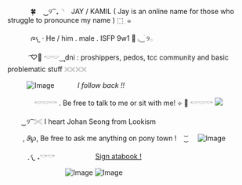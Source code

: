 ‎ ‎ ‎ ‎ ‎ ‎ ‎ ‎ ‎ ‎ ‎ ‎ 🍀 ⠀‿୨ ͡ ₊◝⠀ JAY  / KAMIL ( Jay is an online name for those who struggle to pronounce my name ) ⬚  ִ    ๑

‎ ‎ ‎ ‎ ‎ ‎ ‎ ‎ ‎ ‎ ‎ ‎ ᰍ𐔌 ·   ִHe / him . male . ISFP 9w1 🦭 ◟  ͜ ׄ  ִ୨𓂂
   
‎ ‎ ‎ ‎ ‎ ‎ ‎ ‎ ‎ ‎ ‎ ‎  ͡♡𝅼  𓎢𓎟 ͜    ۪۪۪  dni : proshippers, pedos, tcc community and basic problematic stuff 𓏴𓏴𓏴𓏴

‎ ‎ ‎ ‎ ‎ ‎ ‎ ‎ ‎ ‎ ![Image](https://wilardo.crd.co/assets/images/gallery25/476bb07c.gif?v=e2d503a4)  ‎ ‎ ‎  ‎ ‎  ‎ ‎  ‎ ‎ ‎ ‎ *I follow back !!*
 
‎ ‎ ‎ ‎ ‎ ‎ ‎ ‎ ‎ ‎ ‎ ‎ ‎ ‎  𓎢𓎟𓎡 . Be free to talk to me or sit with me! ⟡ 🪷 𓎢𓎟𓎡 ![](https://komarev.com/ghpvc/?username=your-Deliciouscheesecake&color=ff99be&-username&label=Cuties)

‎ ‎ ‎ ‎ ‎ ‎ ‎ ‎‿୨ ͡  𓏵 I heart Johan Seong from Lookism   

‎ ‎ ‎ ‎ ‎‎ ‎ ‎ ‎  , 𝜗℘, Be free to ask me anything on pony town !  ‎ ‎ ‎ ‎  ͜͝   ‎ ‎ ‎ ‎ ‎   ![Image](https://files.catbox.moe/zgrkkx.gif)
 
‎ ‎ ‎ ‎ ‎ ‎ ‎ ‎ ‎ ‎ ‎ ‎  ִֶ𐔌 ₊𓎡𓎡   ‎ ‎ ‎ ‎  ‎ ‎ ‎ ‎  ‎ ‎ ‎ ‎  ‎ ‎ ‎ ‎  ‎ ‎ ‎ ‎  [Sign atabook !](https://cakeycake.atabook.org/) 


‎ ‎ ‎ ‎ ‎ ‎ ‎ ‎ ‎ ‎ ‎ ‎ ‎ ‎ ‎ ‎ ‎ ‎ ‎ ‎ ‎ ‎ ‎ ‎ ‎ ‎ ‎ ‎ ‎ ‎ ![Image](https://wilardo.crd.co/assets/images/gallery08/8a4b4f7d.png?v=e2d503a4) ![Image](https://wilardo.crd.co/assets/images/gallery08/28e83158.png?v=e2d503a4)  


